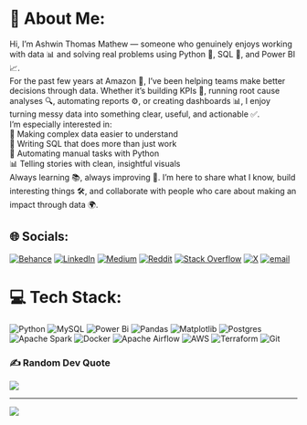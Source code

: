# 💫 About Me:
Hi, I’m Ashwin Thomas Mathew — someone who genuinely enjoys working with data 📊 and solving real problems using Python 🐍, SQL 🧮, and Power BI 📈.<br>For the past few years at Amazon 🏢, I’ve been helping teams make better decisions through data. Whether it’s building KPIs 🎯, running root cause analyses 🔍, automating reports ⚙️, or creating dashboards 📊, I enjoy turning messy data into something clear, useful, and actionable ✅.<br>I’m especially interested in:<br>🧠 Making complex data easier to understand<br>🧾 Writing SQL that does more than just work<br>🤖 Automating manual tasks with Python<br>📊 Telling stories with clean, insightful visuals<br>Always learning 📚, always improving 🔧. I’m here to share what I know, build interesting things 🛠️, and collaborate with people who care about making an impact through data 🌍.


## 🌐 Socials:
[![Behance](https://img.shields.io/badge/Behance-1769ff?logo=behance&logoColor=white)](https://behance.net/https://www.behance.net/ashwinthomas9) [![LinkedIn](https://img.shields.io/badge/LinkedIn-%230077B5.svg?logo=linkedin&logoColor=white)](https://linkedin.com/in/https://www.linkedin.com/in/ashwinthomasm/) [![Medium](https://img.shields.io/badge/Medium-12100E?logo=medium&logoColor=white)](https://medium.com/@https://medium.com/@ashwinthomasmathew99) [![Reddit](https://img.shields.io/badge/Reddit-%23FF4500.svg?logo=Reddit&logoColor=white)](https://reddit.com/user/https://www.reddit.com/user/Emergency-Future2151/) [![Stack Overflow](https://img.shields.io/badge/-Stackoverflow-FE7A16?logo=stack-overflow&logoColor=white)](https://stackoverflow.com/users/30773642) [![X](https://img.shields.io/badge/X-black.svg?logo=X&logoColor=white)](https://x.com/https://x.com/Anonymousguy4u) [![email](https://img.shields.io/badge/Email-D14836?logo=gmail&logoColor=white)](mailto:ashwinthomasmathew99@gmail.com) 

# 💻 Tech Stack:
![Python](https://img.shields.io/badge/python-3670A0?style=for-the-badge&logo=python&logoColor=ffdd54) ![MySQL](https://img.shields.io/badge/mysql-4479A1.svg?style=for-the-badge&logo=mysql&logoColor=white) ![Power Bi](https://img.shields.io/badge/power_bi-F2C811?style=for-the-badge&logo=powerbi&logoColor=black) ![Pandas](https://img.shields.io/badge/pandas-%23150458.svg?style=for-the-badge&logo=pandas&logoColor=white) ![Matplotlib](https://img.shields.io/badge/Matplotlib-%23ffffff.svg?style=for-the-badge&logo=Matplotlib&logoColor=black) ![Postgres](https://img.shields.io/badge/postgres-%23316192.svg?style=for-the-badge&logo=postgresql&logoColor=white) ![Apache Spark](https://img.shields.io/badge/Apache%20Spark-FDEE21?style=for-the-badge&logo=apachespark&logoColor=black) ![Docker](https://img.shields.io/badge/docker-%230db7ed.svg?style=for-the-badge&logo=docker&logoColor=white) ![Apache Airflow](https://img.shields.io/badge/Apache%20Airflow-017CEE?style=for-the-badge&logo=Apache%20Airflow&logoColor=white) ![AWS](https://img.shields.io/badge/AWS-%23FF9900.svg?style=for-the-badge&logo=amazon-aws&logoColor=white) ![Terraform](https://img.shields.io/badge/terraform-%235835CC.svg?style=for-the-badge&logo=terraform&logoColor=white) ![Git](https://img.shields.io/badge/git-%23F05033.svg?style=for-the-badge&logo=git&logoColor=white)

<!--
# 📊 GitHub Stats:
![](https://github-readme-stats.vercel.app/api?username=ashwinthomasmathew&theme=dark&hide_border=false&include_all_commits=false&count_private=false)<br/>
![](https://nirzak-streak-stats.vercel.app/?user=ashwinthomasmathew&theme=dark&hide_border=false)<br/>
![](https://github-readme-stats.vercel.app/api/top-langs/?username=ashwinthomasmathew&theme=dark&hide_border=false&include_all_commits=false&count_private=false&layout=compact)
-->

### ✍️ Random Dev Quote
![](https://quotes-github-readme.vercel.app/api?type=horizontal&theme=radical)

---
[![](https://visitcount.itsvg.in/api?id=ashwinthomasmathew&icon=0&color=0)](https://visitcount.itsvg.in)
